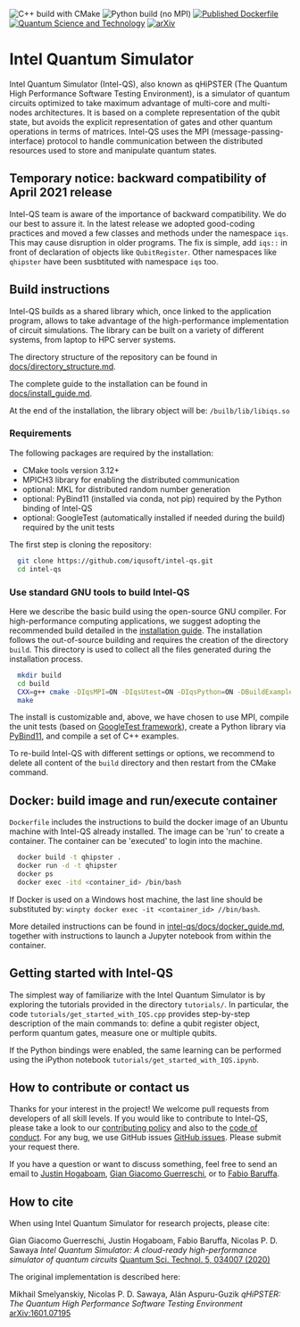 ![C++ build with CMake](https://github.com/iqusoft/intel-qs/workflows/C++%20build%20with%20CMake/badge.svg)
![Python build (no MPI)](https://github.com/iqusoft/intel-qs/workflows/Python%20build%20(no%20MPI)/badge.svg)
[![Published Dockerfile](https://img.shields.io/badge/docker%20build-passing-181717?style=flat-square&logo=github&labelColor=black&color=brightgreen)](https://github.com/iqusoft/intel-qs/blob/development/Dockerfile)
[![Quantum Science and Technology](https://img.shields.io/static/v1?label=QST&message=doi:10.1088/2058-9565/ab8505&color=success)](https://iopscience.iop.org/article/10.1088/2058-9565/ab8505)
[![arXiv](https://img.shields.io/static/v1?label=arXiv&message=1601.07195&color=success)](https://arxiv.org/abs/1601.07195)


# Intel Quantum Simulator

Intel Quantum Simulator (Intel-QS), also known as qHiPSTER (The Quantum High Performance Software Testing Environment),
is a simulator of quantum circuits optimized to take maximum advantage of multi-core and multi-nodes architectures.
It is based on a complete representation of the qubit state, but avoids the explicit representation of gates and
other quantum operations in terms of matrices.
Intel-QS uses the MPI (message-passing-interface) protocol to handle communication between the distributed
resources used to store and manipulate quantum states.


## Temporary notice: backward compatibility of April 2021 release

Intel-QS team is aware of the importance of backward compatibility. We do our best to assure it.
In the latest release we adopted good-coding practices and moved a few classes and methods under
the namespace `iqs`. This may cause disruption in older programs. The fix is simple, add `iqs::`
in front of declaration of objects like `QubitRegister`. Other namespaces like `qhipster` have
been susbtituted with namespace `iqs` too.


## Build instructions

Intel-QS builds as a shared library which, once linked to the application program, allows to take advantage
of the high-performance implementation of circuit simulations.
The library can be built on a variety of different systems, from laptop to HPC server systems.

The directory structure of the repository can be found in
[docs/directory_structure.md](/docs/directory_structure.md).

The complete guide to the installation can be found in
[docs/install_guide.md](/docs/install_guide.md).

At the end of the installation, the library object will be: `/builb/lib/libiqs.so`


### Requirements

The following packages are required by the installation:

*  CMake tools version 3.12+
*  MPICH3 library for enabling the distributed communication
*  optional: MKL for distributed random number generation
*  optional: PyBind11 (installed via conda, not pip) required by the Python binding of Intel-QS
*  optional: GoogleTest (automatically installed if needed during the build) required by the unit tests

The first step is cloning the repository:
```bash
  git clone https://github.com/iqusoft/intel-qs.git
  cd intel-qs
```


### Use standard GNU tools to build Intel-QS

Here we describe the basic build using the open-source GNU compiler.
For high-performance computing applications, we suggest adopting the
recommended build detailed in the [installation guide](/docs/install_guide.md).
The installation follows the out-of-source building and requires the creation of the directory `build`.
This directory is used to collect all the files generated during the installation process.

```bash
  mkdir build
  cd build
  CXX=g++ cmake -DIqsMPI=ON -DIqsUtest=ON -DIqsPython=ON -DBuildExample=ON ..
  make
```
The install is customizable and, above, we have chosen to use MPI, compile the
unit tests (based on [GoogleTest framework](https://github.com/google/googletest)),
create a Python library via [PyBind11](https://github.com/pybind/pybind11),
and compile a set of C++ examples.

To re-build Intel-QS with different settings or options, we recommend to delete all content of the
`build` directory and then restart from the CMake command.



## Docker: build image and run/execute container

`Dockerfile` includes the instructions to build the docker image of an Ubuntu machine
with Intel-QS already installed. The image can be 'run' to create a container.
The container can be 'executed' to login into the machine.

```bash
  docker build -t qhipster .
  docker run -d -t qhipster
  docker ps
  docker exec -itd <container_id> /bin/bash
```

If Docker is used on a Windows host machine, the last line should be substituted by:
`winpty docker exec -it <container_id> //bin/bash`.

More detailed instructions can be found in 
[intel-qs/docs/docker_guide.md](/docs/docker_guide.md),
together with instructions to launch a Jupyter notebook from within the container.



## Getting started with Intel-QS

The simplest way of familiarize with the Intel Quantum Simulator is by exploring
the tutorials provided in the directory `tutorials/`.
In particular, the code `tutorials/get_started_with_IQS.cpp` provides step-by-step
description of the main commands to:
define a qubit register object, perform quantum gates, measure one or multiple qubits.

If the Python bindings were enabled, the same learning can be performed using the iPython
notebook `tutorials/get_started_with_IQS.ipynb`.



## How to contribute or contact us

Thanks for your interest in the project! We welcome pull requests from developers
of all skill levels. If you would like to contribute to Intel-QS, please take a
look to our [contributing policy](CONTRIBUTING.md) and also to the 
[code of conduct](CODE_OF_CONDUCT.md). 
For any bug, we use GitHub issues [GitHub issues](https://github.com/iqusoft/intel-qs/issues). Please submit your request there.

If you have a question or want to discuss something, feel free to send an email to
[Justin Hogaboam](justin.w.hogaboam@intel.com),
[Gian Giacomo Guerreschi](gian.giacomo.guerreschi@intel.com), or to
[Fabio Baruffa](fabio.baruffa@intel.com).



## How to cite

When using Intel Quantum Simulator for research projects, please cite:

   Gian Giacomo Guerreschi, Justin Hogaboam, Fabio Baruffa, Nicolas P. D. Sawaya
   *Intel Quantum Simulator: A cloud-ready high-performance simulator of quantum circuits*
   [Quantum Sci. Technol. 5, 034007 (2020)](https://doi.org/10.1088/2058-9565/ab8505)

The original implementation is described here: 

   Mikhail Smelyanskiy, Nicolas P. D. Sawaya, Alán Aspuru-Guzik
   *qHiPSTER: The Quantum High Performance Software Testing Environment*
   [arXiv:1601.07195](https://arxiv.org/abs/1601.07195)
